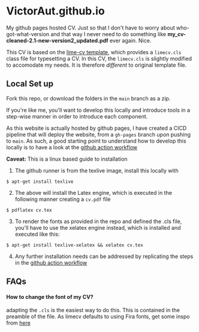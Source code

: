 # VictorAut.github.io
My github pages hosted CV. Just so that I don't have to worry about who-got-what-version and that way I never need to do something like **my_cv-cleaned-2.1-new-version2_updated.pdf** ever again. Nice.

This CV is based on the [lime-cv template](https://github.com/opieters/limecv), which provides a `limecv.cls` class file for typesetting a CV. In this CV, the `limecv.cls` is slightly modified to accomodate my needs. It is therefore _different_ to original template file.

## Local Set up
Fork this repo, or download the folders in the `main` branch as a zip.

If you're like me, you'll want to develop this locally and introduce tools in a step-wise manner in order to introduce each component.

As this website is actually hosted by github pages, I have created a CICD pipeline that will deploy the website, from a `gh-pages` branch upon pushing to `main`. As such, a good starting point to understand how to develop this locally is to have a look at the [github action workflow](/VictorAut.github.io/.github/workflows/deploy_cv.yml)

**Caveat:** This is a linux based guide to installation

1. The github runner is from the texlive image, install this locally with
```
$ apt-get install texlive
```

2. The above will install the Latex engine, which is executed in the following manner creating a `cv.pdf` file
```
$ pdflatex cv.tex
```

3. To render the fonts as provided in the repo and defined the .cls file, you'll have to use the xelatex engine instead, which is installed and executed like this:
```
$ apt-get install texlive-xelatex && xelatex cv.tex
```

4. Any further installation needs can be addressed by replicating the steps in the [github action workflow](/VictorAut.github.io/.github/workflows/deploy_cv.yml)

## FAQs

#### How to change the font of my CV?
adapting the `.cls` is the easiest way to do this. This is contained in the preamble of the file. As limecv defaults to using Fira fonts, get some inspo from [here](https://www.1001fonts.com/fira-sans-font.html)



